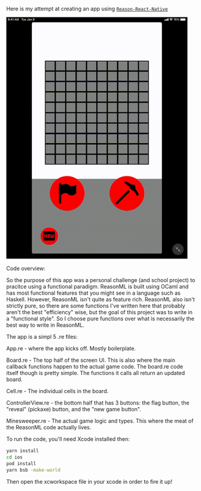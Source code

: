 Here is my attempt at creating an app using [`Reason-React-Native`](https://reason-react-native.github.io/)

![](minedemo.gif)

Code overview:

So the purpose of this app was a personal challenge (and school project) to pracitce using a functional paradigm. ReasonML is built using OCaml and has most functional features that you might see in a language such as Haskell. However, ReasonML isn't quite as feature rich. ReasonML also isn't strictly pure, so there are some functions I've written here that probably aren't the best "efficiency" wise, but the goal of this project was to write in a "functional style". So I choose pure functions over what is necessarily the best way to write in ReasonML.

The app is a simpl 5 .re files:

App.re - where the app kicks off. Mostly boilerplate.

Board.re - The top half of the screen UI. This is also where the main callback functions happen to the actual game code. The board.re code itself though is pretty simple. The functions it calls all return an updated board.

Cell.re - The individual cells in the board.

ControllerView.re - the bottom half that has 3 buttons: the flag button, the "reveal" (pickaxe) button, and the "new game button".

Minesweeper.re - The actual game logic and types. This where the meat of the ReasonML code actually lives.

To run the code, you'll need Xcode installed then:

```bash
yarn install
cd ios
pod install
yarn bsb -make-world
```

Then open the xcworkspace file in your xcode in order to fire it up!